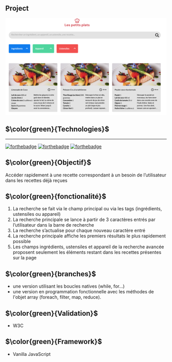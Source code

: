 ## Project
![](./doc/project-image/les-petits-plats.png)
## $\color{green}{Technologies}$ 
---------------
[![forthebadge](https://forthebadge.com/images/badges/made-with-javascript.svg)](https://forthebadge.com)
[![forthebadge](https://forthebadge.com/images/badges/uses-html.svg)](https://forthebadge.com)
[![forthebadge](https://forthebadge.com/images/badges/uses-css.svg)](https://forthebadge.com)


## $\color{green}{Objectif}$
 Accéder rapidement à une recette correspondant à un besoin de l’utilisateur dans les recettes déjà reçues


## $\color{green}{fonctionalité}$
1. La recherche se fait via le champ principal ou via les tags (ingrédients,
ustensiles ou appareil)
2. La recherche principale se lance à partir de 3 caractères entrés par l’utilisateur dans la barre de recherche
3. La recherche s’actualise pour chaque nouveau caractère entré
4. La recherche principale affiche les premiers résultats le plus rapidement possible
5. Les champs ingrédients, ustensiles et appareil de la recherche avancée proposent seulement les éléments restant dans les recettes présentes sur la page

## $\color{green}{branches}$
-  une version utilisant les boucles natives (while, for...) 
-  une version en programmation fonctionnelle avec les méthodes de l'objet array (foreach, filter, map, reduce).

## $\color{green}{Validation}$
- W3C
## $\color{green}{Framework}$
- Vanilla JavaScript
